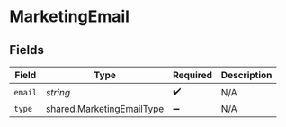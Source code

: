 # MarketingEmail


## Fields

| Field                                                                  | Type                                                                   | Required                                                               | Description                                                            |
| ---------------------------------------------------------------------- | ---------------------------------------------------------------------- | ---------------------------------------------------------------------- | ---------------------------------------------------------------------- |
| `email`                                                                | *string*                                                               | :heavy_check_mark:                                                     | N/A                                                                    |
| `type`                                                                 | [shared.MarketingEmailType](../../models/shared/marketingemailtype.md) | :heavy_minus_sign:                                                     | N/A                                                                    |